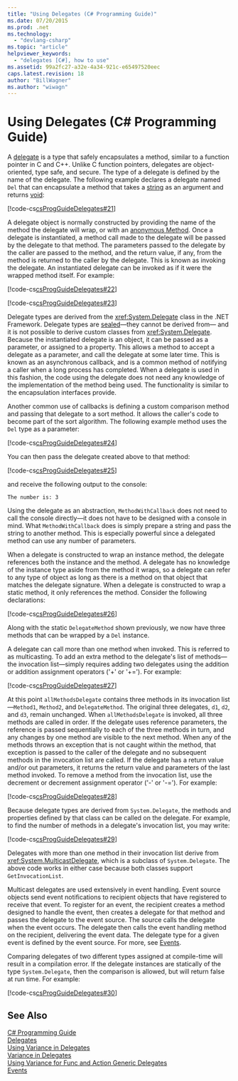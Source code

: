 ```yaml
---
title: "Using Delegates (C# Programming Guide)"
ms.date: 07/20/2015
ms.prod: .net
ms.technology: 
  - "devlang-csharp"
ms.topic: "article"
helpviewer_keywords: 
  - "delegates [C#], how to use"
ms.assetid: 99a2fc27-a32e-4a34-921c-e65497520eec
caps.latest.revision: 18
author: "BillWagner"
ms.author: "wiwagn"
---
```

# Using Delegates (C# Programming Guide)
A [delegate](../../../csharp/language-reference/keywords/delegate.md) is a type that safely encapsulates a method, similar to a function pointer in C and C++. Unlike C function pointers, delegates are object-oriented, type safe, and secure. The type of a delegate is defined by the name of the delegate. The following example declares a delegate named `Del` that can encapsulate a method that takes a [string](../../../csharp/language-reference/keywords/string.md) as an argument and returns [void](../../../csharp/language-reference/keywords/void.md):  
  
 [!code-cs[csProgGuideDelegates#21](../../../csharp/programming-guide/delegates/codesnippet/CSharp/using-delegates_1.cs)]  
  
 A delegate object is normally constructed by providing the name of the method the delegate will wrap, or with an [anonymous Method](../../../csharp/programming-guide/statements-expressions-operators/anonymous-methods.md). Once a delegate is instantiated, a method call made to the delegate will be passed by the delegate to that method. The parameters passed to the delegate by the caller are passed to the method, and the return value, if any, from the method is returned to the caller by the delegate. This is known as invoking the delegate. An instantiated delegate can be invoked as if it were the wrapped method itself. For example:  
  
 [!code-cs[csProgGuideDelegates#22](../../../csharp/programming-guide/delegates/codesnippet/CSharp/using-delegates_2.cs)]  
  
 [!code-cs[csProgGuideDelegates#23](../../../csharp/programming-guide/delegates/codesnippet/CSharp/using-delegates_3.cs)]  
  
 Delegate types are derived from the <xref:System.Delegate> class in the .NET Framework. Delegate types are [sealed](../../../csharp/language-reference/keywords/sealed.md)—they cannot be derived from— and it is not possible to derive custom classes from <xref:System.Delegate>. Because the instantiated delegate is an object, it can be passed as a parameter, or assigned to a property. This allows a method to accept a delegate as a parameter, and call the delegate at some later time. This is known as an asynchronous callback, and is a common method of notifying a caller when a long process has completed. When a delegate is used in this fashion, the code using the delegate does not need any knowledge of the implementation of the method being used. The functionality is similar to the encapsulation interfaces provide.  
  
 Another common use of callbacks is defining a custom comparison method and passing that delegate to a sort method. It allows the caller's code to become part of the sort algorithm. The following example method uses the `Del` type as a parameter:  
  
 [!code-cs[csProgGuideDelegates#24](../../../csharp/programming-guide/delegates/codesnippet/CSharp/using-delegates_4.cs)]  
  
 You can then pass the delegate created above to that method:  
  
 [!code-cs[csProgGuideDelegates#25](../../../csharp/programming-guide/delegates/codesnippet/CSharp/using-delegates_5.cs)]  
  
 and receive the following output to the console:  
  
 `The number is: 3`  
  
 Using the delegate as an abstraction, `MethodWithCallback` does not need to call the console directly—it does not have to be designed with a console in mind. What `MethodWithCallback` does is simply prepare a string and pass the string to another method. This is especially powerful since a delegated method can use any number of parameters.  
  
 When a delegate is constructed to wrap an instance method, the delegate references both the instance and the method. A delegate has no knowledge of the instance type aside from the method it wraps, so a delegate can refer to any type of object as long as there is a method on that object that matches the delegate signature. When a delegate is constructed to wrap a static method, it only references the method. Consider the following declarations:  
  
 [!code-cs[csProgGuideDelegates#26](../../../csharp/programming-guide/delegates/codesnippet/CSharp/using-delegates_6.cs)]  
  
 Along with the static `DelegateMethod` shown previously, we now have three methods that can be wrapped by a `Del` instance.  
  
 A delegate can call more than one method when invoked. This is referred to as multicasting. To add an extra method to the delegate's list of methods—the invocation list—simply requires adding two delegates using the addition or addition assignment operators ('+' or '+='). For example:  
  
 [!code-cs[csProgGuideDelegates#27](../../../csharp/programming-guide/delegates/codesnippet/CSharp/using-delegates_7.cs)]  
  
 At this point `allMethodsDelegate` contains three methods in its invocation list—`Method1`, `Method2`, and `DelegateMethod`. The original three delegates, `d1`, `d2`, and `d3`, remain unchanged. When `allMethodsDelegate` is invoked, all three methods are called in order. If the delegate uses reference parameters, the reference is passed sequentially to each of the three methods in turn, and any changes by one method are visible to the next method. When any of the methods throws an exception that is not caught within the method, that exception is passed to the caller of the delegate and no subsequent methods in the invocation list are called. If the delegate has a return value and/or out parameters, it returns the return value and parameters of the last method invoked. To remove a method from the invocation list, use the decrement or decrement assignment operator ('-' or '-='). For example:  
  
 [!code-cs[csProgGuideDelegates#28](../../../csharp/programming-guide/delegates/codesnippet/CSharp/using-delegates_8.cs)]  
  
 Because delegate types are derived from `System.Delegate`, the methods and properties defined by that class can be called on the delegate. For example, to find the number of methods in a delegate's invocation list, you may write:  
  
 [!code-cs[csProgGuideDelegates#29](../../../csharp/programming-guide/delegates/codesnippet/CSharp/using-delegates_9.cs)]  
  
 Delegates with more than one method in their invocation list derive from <xref:System.MulticastDelegate>, which is a subclass of `System.Delegate`. The above code works in either case because both classes support `GetInvocationList`.  
  
 Multicast delegates are used extensively in event handling. Event source objects send event notifications to recipient objects that have registered to receive that event. To register for an event, the recipient creates a method designed to handle the event, then creates a delegate for that method and passes the delegate to the event source. The source calls the delegate when the event occurs. The delegate then calls the event handling method on the recipient, delivering the event data. The delegate type for a given event is defined by the event source. For more, see [Events](../../../csharp/programming-guide/events/index.md).  
  
 Comparing delegates of two different types assigned at compile-time will result in a compilation error. If the delegate instances are statically of the type `System.Delegate`, then the comparison is allowed, but will return false at run time. For example:  
  
 [!code-cs[csProgGuideDelegates#30](../../../csharp/programming-guide/delegates/codesnippet/CSharp/using-delegates_10.cs)]  
  
## See Also  
 [C# Programming Guide](../../../csharp/programming-guide/index.md)  
 [Delegates](../../../csharp/programming-guide/delegates/index.md)  
 [Using Variance in Delegates](http://msdn.microsoft.com/library/e6acad03-93e0-4efb-a158-8696d5eb4ecf)  
 [Variance in Delegates](http://msdn.microsoft.com/library/e3b98197-6c5b-4e55-9c6e-9739b60645ca)  
 [Using Variance for Func and Action Generic Delegates](http://msdn.microsoft.com/library/e69c4f39-09aa-4c6d-a752-08cc767d8290)  
 [Events](../../../csharp/programming-guide/events/index.md)
